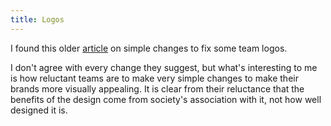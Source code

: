 ```yaml
---
title: Logos
---
```


I found this older [article](https://ftw.usatoday.com/2017/05/clippers-logo-bad-agua-caliente-nba) on simple changes to fix some team logos.

I don't agree with every change they suggest, but what's interesting to me is how reluctant teams are to make very simple changes to make their brands more visually appealing. It is clear from their reluctance that the benefits of the design come from society's association with it, not how well designed it is.

